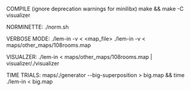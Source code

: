 COMPILE (ignore deprecation warnings for minilibx)
make && make -C visualizer

NORMINETTE:
./norm.sh

VERBOSE MODE:
./lem-in -v < <map_file>
./lem-in -v < maps/other_maps/108rooms.map

VISUALZER:
./lem-in < maps/other_maps/108rooms.map | visualizer/./visualizer

TIME TRIALS:
maps/./generator --big-superposition > big.map && time ./lem-in < big.map
